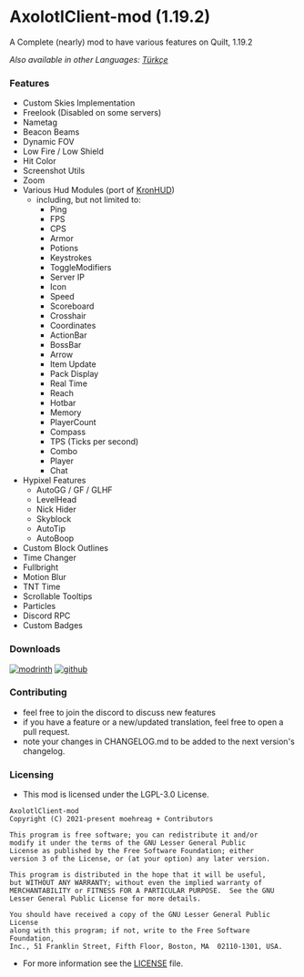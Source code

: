 # AxolotlClient-mod (1.19.2)

A Complete (nearly) mod to have various features on Quilt, 1.19.2

*Also available in other Languages: [Türkçe](doc/README-tr.md)*

### Features

- Custom Skies Implementation
- Freelook (Disabled on some servers)
- Nametag
- Beacon Beams
- Dynamic FOV
- Low Fire / Low Shield
- Hit Color
- Screenshot Utils
- Zoom
- Various Hud Modules (port of [KronHUD](https://github.com/DarkKronicle/KronHUD))
  - including, but not limited to:
    - Ping
    - FPS
    - CPS
    - Armor
    - Potions
    - Keystrokes
    - ToggleModifiers
    - Server IP
    - Icon
    - Speed
    - Scoreboard
    - Crosshair
    - Coordinates
    - ActionBar
    - BossBar
    - Arrow
    - Item Update
    - Pack Display
    - Real Time
    - Reach
    - Hotbar
    - Memory
    - PlayerCount
    - Compass
    - TPS (Ticks per second)
    - Combo
    - Player
    - Chat
- Hypixel Features
  - AutoGG / GF / GLHF
  - LevelHead
  - Nick Hider
  - Skyblock
  - AutoTip
  - AutoBoop
- Custom Block Outlines
- Time Changer
- Fullbright
- Motion Blur
- TNT Time
- Scrollable Tooltips
- Particles
- Discord RPC
- Custom Badges

### Downloads

[![modrinth](https://cdn.jsdelivr.net/npm/@intergrav/devins-badges@2/assets/cozy/available/modrinth_64h.png)](https://modrinth.com/mod/axolotlclient)
[![github](https://cdn.jsdelivr.net/npm/@intergrav/devins-badges@2/assets/cozy/available/github_64h.png)](https://github.com/AxolotlClient/AxolotlClient-mod)

### Contributing

- feel free to join the discord to discuss new features
- if you have a feature or a new/updated translation, feel free to open a pull request.
- note your changes in CHANGELOG.md to be added to the next version's changelog.

### Licensing

- This mod is licensed under the LGPL-3.0 License.
```
AxolotlClient-mod
Copyright (C) 2021-present moehreag + Contributors

This program is free software; you can redistribute it and/or
modify it under the terms of the GNU Lesser General Public
License as published by the Free Software Foundation; either
version 3 of the License, or (at your option) any later version.

This program is distributed in the hope that it will be useful,
but WITHOUT ANY WARRANTY; without even the implied warranty of
MERCHANTABILITY or FITNESS FOR A PARTICULAR PURPOSE.  See the GNU
Lesser General Public License for more details.

You should have received a copy of the GNU Lesser General Public License
along with this program; if not, write to the Free Software Foundation,
Inc., 51 Franklin Street, Fifth Floor, Boston, MA  02110-1301, USA.
```
- For more information see the [LICENSE](LICENSE) file.
